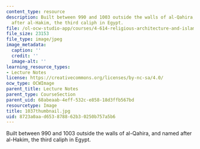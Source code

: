 ```yaml
---
content_type: resource
description: Built between 990 and 1003 outside the walls of al-Qahira, and named
  after al-Hakim, the third caliph in Egypt.
file: /ol-ocw-studio-app/courses/4-614-religious-architecture-and-islamic-cultures-fall-2002/8723a0aad653878862b30250b757a5b6_1037thumbnail.jpg
file_size: 23153
file_type: image/jpeg
image_metadata:
  caption: ''
  credit: ''
  image-alt: ''
learning_resource_types:
- Lecture Notes
license: https://creativecommons.org/licenses/by-nc-sa/4.0/
ocw_type: OCWImage
parent_title: Lecture Notes
parent_type: CourseSection
parent_uid: 68abeaab-4eff-532c-e858-18d3ffb567bd
resourcetype: Image
title: 1037thumbnail.jpg
uid: 8723a0aa-d653-8788-62b3-0250b757a5b6
---
```

Built between 990 and 1003 outside the walls of al-Qahira, and named after al-Hakim, the third caliph in Egypt.